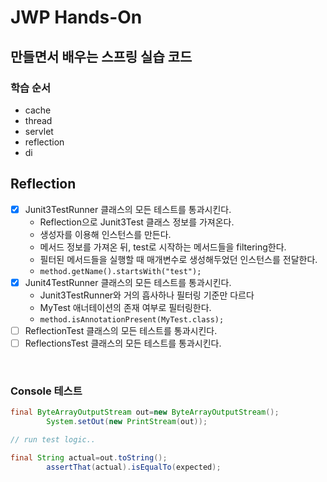 # JWP Hands-On

## 만들면서 배우는 스프링 실습 코드

### 학습 순서

- cache
- thread
- servlet
- reflection
- di

## Reflection

- [x] Junit3TestRunner 클래스의 모든 테스트를 통과시킨다.
    - Reflection으로 Junit3Test 클래스 정보를 가져온다.
    - 생성자를 이용해 인스턴스를 만든다.
    - 메서드 정보를 가져온 뒤, test로 시작하는 메서드들을 filtering한다.
    - 필터된 메서드들을 실행할 때 매개변수로 생성해두었던 인스턴스를 전달한다.
    - `method.getName().startsWith("test");`
- [x] Junit4TestRunner 클래스의 모든 테스트를 통과시킨다.
    - Junit3TestRunner와 거의 흡사하나 필터링 기준만 다르다
    - MyTest 애너테이션의 존재 여부로 필터링한다.
    - `method.isAnnotationPresent(MyTest.class);`
- [ ] ReflectionTest 클래스의 모든 테스트를 통과시킨다.
- [ ] ReflectionsTest 클래스의 모든 테스트를 통과시킨다.

<br>

### Console 테스트

```java
final ByteArrayOutputStream out=new ByteArrayOutputStream();
        System.setOut(new PrintStream(out));

// run test logic..

final String actual=out.toString();
        assertThat(actual).isEqualTo(expected);
```

<br><br>
